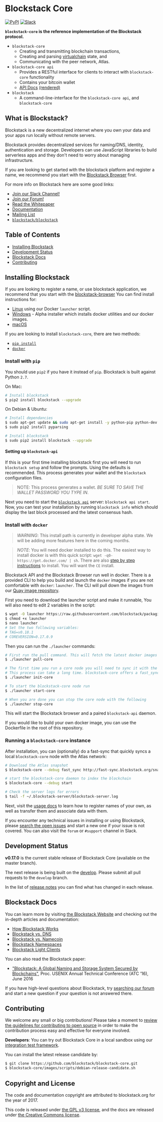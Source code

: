# Blockstack Core

[![PyPI](https://img.shields.io/pypi/v/blockstack.svg)](https://pypi.python.org/pypi/blockstack/)
[![Slack](https://img.shields.io/badge/join-slack-e32072.svg?style=flat)](http://slack.blockstack.org/)

**`blockstack-core` is the reference implementation of the Blockstack protocol.**
- `blockstack-core`
  * Creating and transmitting blockchain transactions,
  * Creating and parsing [virtualchain](https://github.com/blockstack/virtualchain) state, and
  * Communicating with the peer network, Atlas.
- `blockstack-core api`
  * Provides a RESTful interface for clients to interact with `blockstack-core` functionality
  * Contains your bitcoin wallet
  * [API Docs](docs/api-specs.md) [(rendered)](https://blockstack.github.io/blockstack-core/)
- `blockstack`
  * A command-line-interface for the `blockstack-core api`, and `blockstack-core`

## What is Blockstack?

Blockstack is a new decentralized internet where you own your data and your apps run locally without remote servers.

Blockstack provides decentralized services for naming/DNS, identity, authentication and storage. Developers can use JavaScript libraries to build serverless apps and they don't need to worry about managing infrastructure.

If you are looking to get started with the blockstack platform and register a name, we recommend you start with the [Blockstack Browser](https://github.com/blockstack/blockstack-browser) first.

For more info on Blockstack here are some good links:
- [Join our Slack Channel!](http://forum.blockstack.org/)
- [Join our Forum!](http://forum.blockstack.org/)
- [Read the Whitepaper](blockstack.org/whitepaper.pdf)
- [Documentation](https://blockstack.org/docs)
- [Mailing List](http://blockstack.us14.list-manage1.com/subscribe?u=394a2b5cfee9c4b0f7525b009&id=0e5478ae86)
- [`blockstack/blockstack`](http://github.com/blockstack/blockstack)

## Table of Contents

- [Installing Blockstack](#installing-blockstack)
- [Development Status](#development-status)
- [Blockstack Docs](#blockstack-docs)
- [Contributing](#contributing)

## Installing Blockstack

If you are looking to register a name, or use blockstack application, we recommend that you start with the [blockstack-browser](https://github.com/blockstack/blockstack-browser)
You can find install instructions for:
- [Linux](https://github.com/blockstack/packaging/tree/master/browser-core-docker#installing-blockstack-browser-and-api-with-docker) using our Docker `launcher` script.
- [Windows](http://packages.blockstack.com/repositories/windows/) - Alpha installer which installs docker utilities and our docker images.
- [macOS](https://github.com/blockstack/blockstack-browser/releases)

If you are looking to install `blockstack-core`, there are two methods:
- [`pip install`](#install-with-pip)
- [`docker`](#install-with-docker)

### Install with `pip`

You should use `pip2` if you have it instead of `pip`. Blockstack is built against Python `2.7`.

On Mac:

```bash
# Install blockstack
$ pip2 install blockstack --upgrade
```

On Debian & Ubuntu:

```bash
# Install dependancies
$ sudo apt-get update && sudo apt-get install -y python-pip python-dev libssl-dev libffi-dev rng-tools libgmp3-dev
$ sudo pip2 install pyparsing

# Install blockstack
$ sudo pip2 install blockstack --upgrade
```

#### Setting up `blockstack-api`

If this is your first time installing blockstack first you will need to run `blockstack setup` and follow the prompts. Using the defaults is recommended. This process generates your wallet and the `blockstack` configuration files.

> NOTE: This process generates a wallet. *BE SURE TO SAVE THE WALLET PASSWORD YOU TYPE IN*.

Next you need to start the [`blockstack api`](https://blockstack.github.io/blockstack-core/) server: `blockstack api start`. Now, you can test your installation by running `blockstack info` which should display the last block processed and the latest consensus hash.


### Install with `docker`

> _*WARNING*_: This install path is currently in developer alpha state. We will be adding more features here in the coming months.

> _*NOTE*_: You will need docker installed to do this. The easiest way to install docker is with this quick script: `wget -q0- https://get.docker.com/ | sh`. There are also [step by step instructions](https://docs.docker.com/engine/installation/#updates-and-patches) to install. You will want the `CE` install.

Blockstack API and the Blockstack Browser run well in docker. There is a provided CLI to help you build and launch the `docker` images if you are not comfortable with `docker`: `launcher`.
The CLI will pull down the images from our [Quay image repository](https://quay.io/organization/blockstack).

First you need to download the launcher script and make it runnable, You will also need to edit 2 variables in the script:

```bash
$ wget -O launcher https://raw.githubusercontent.com/blockstack/packaging/master/browser-core-docker/launcher
$ chmod +x launcher
$ nano launcher
# Set the two following variables:
# TAG=v0.18.1
# COREVERSION=0.17.0.9
```

Then you can run the `./launcher` commands:

```bash
# First run the pull command. This will fetch the latest docker images from our image repository.
$ ./launcher pull-core

# The first time you run a core node you will need to sync it with the current state of the network
# This process can take a long time. blockstack-core offers a fast_sync option. To use it with the docker install:
$ ./launcher init-core

# To start the blockstack-core node run
$ ./launcher start-core

# When you are done you can stop the core node with the following
$ ./launcher stop-core
```

This will start the Blockstack browser and a paired `blockstack-api` daemon.

If you would like to build your own docker image, you can use the Dockerfile in the root of this repository.

### Running a `blockstack-core` instance

After installation, you can (optionally) do a fast-sync that quickly syncs a local `blockstack-core` node with the Atlas network:

```bash
# Download the Atlas snapshot
$ blockstack-core --debug fast_sync http://fast-sync.blockstack.org/snapshot.bsk

# start the blockstack-core daemon to index the blockchain
$ blockstack-core --debug start

# Check the server logs for errors
$ tail -f ~/.blockstack-server/blockstack-server.log
```

Next, visit the [usage docs](https://blockstack.org/docs) to learn how to register names of your own, as well as transfer them and associate data with them.

If you encounter any technical issues in installing or using Blockstack, please [search the open issues](https://github.com/blockstack/blockstack-core/issues) and start a new one if your issue is not covered. You can also visit the `forum` or `#support` channel in Slack.

## Development Status

**v0.17.0** is the current stable release of Blockstack Core (available on the master branch).<br>

The next release is being built on the [develop](https://github.com/blockstack/blockstack-core/tree/develop). Please submit all
pull requests to the `develop` branch.

In the list of [release notes](./release_notes) you can find what has changed in each release.

## Blockstack Docs

You can learn more by visiting [the Blockstack Website](https://blockstack.org) and checking out the in-depth articles and documentation:

- [How Blockstack Works](https://blockstack.org/docs/how-blockstack-works)
- [Blockstack vs. DNS](https://blockstack.org/docs/blockstack-vs-dns)
- [Blockstack vs. Namecoin](https://blockstack.org/docs/blockstack-vs-namecoin)
- [Blockstack Namespaces](https://blockstack.org/docs/namespaces)
- [Blockstack Light Clients](https://blockstack.org/docs/light-clients)

You can also read the Blockstack paper:

- ["Blockstack: A Global Naming and Storage System Secured by Blockchains"](https://blockstack.org/blockstack.pdf), Proc. USENIX Annual Technical Conference (ATC ’16), June 2016

If you have high-level questions about Blockstack, try [searching our forum](https://forum.blockstack.org) and start a new question if your question is not answered there.

## Contributing

We welcome any small or big contributions! Please take a moment to
[review the guidelines for contributing to open source](https://guides.github.com/activities/contributing-to-open-source/) in order to make the contribution process easy and effective for everyone involved.

**Developers**:  You can try out Blockstack Core in a local sandbox using our [integration test framework](./integration_tests).

You can install the latest release candidate by:
```bash
$ git clone https://github.com/blockstack/blockstack-core.git
$ blockstack-core/images/scripts/debian-release-candidate.sh
```

## Copyright and License

The code and documentation copyright are attributed to blockstack.org for the year of 2017.

This code is released under
[the GPL v3 license](http://www.gnu.org/licenses/quick-guide-gplv3.en.html), and the docs are released under [the Creative Commons license](http://creativecommons.org/).
